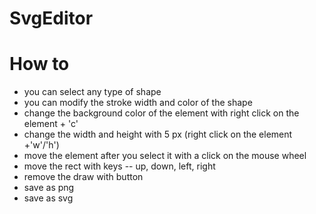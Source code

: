 # SvgEditor

# How to

* you can select any type of shape
* you can modify the stroke width and color of the shape
* change the background color of the element with right click on the element + 'c'
* change the width and height with 5 px (right click on the element +'w'/'h')
* move the element after you select it with a click on the mouse wheel
* move the rect with keys -- up, down, left, right
* remove the draw with button
* save as png
* save as svg
